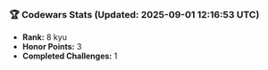 ### 🏆 Codewars Stats (Updated: 2025-09-01 12:16:53 UTC)

- **Rank:** 8 kyu
- **Honor Points:** 3
- **Completed Challenges:** 1
